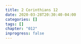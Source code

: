 ```yaml
---
title: 2 Corinthians 12
date: 2020-03-28T20:30:40-04:00
categories: []
tags: []
chapter: "012"
inprogress: false
---
```


